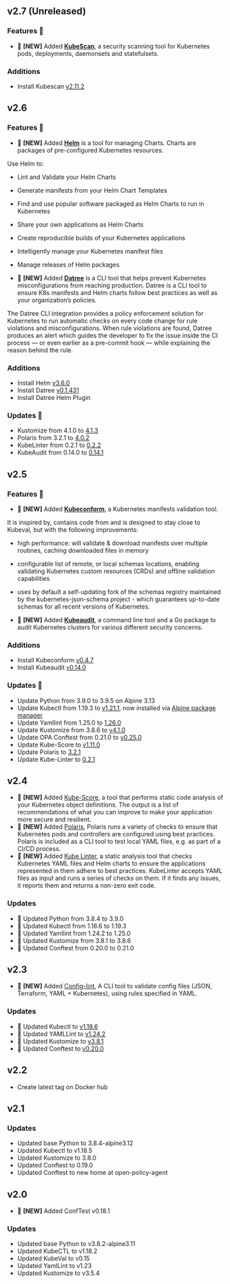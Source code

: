 v2.7 (Unreleased)
-----------------
### Features 🚀
* 🚀 **[NEW]** Added **[KubeScan](https://github.com/controlplaneio/kubesec)**, a security scanning tool for Kubernetes pods, deployments, daemonsets and statefulsets.

### Additions
* Install Kubescan [v2.11.2](https://github.com/controlplaneio/kubesec/releases/tag/v2.11.2)


v2.6
----
### Features 🚀
* 🚀 **[NEW]** Added **[Helm](https://github.com/helm/helm)** is a tool for managing Charts. Charts are packages of pre-configured Kubernetes resources.

Use Helm to:

* Lint and Validate your Helm Charts
* Generate manifests from your Helm Chart Templates
* Find and use popular software packaged as Helm Charts to run in Kubernetes
* Share your own applications as Helm Charts
* Create reproducible builds of your Kubernetes applications
* Intelligently manage your Kubernetes manifest files
* Manage releases of Helm packages

* 🚀 **[NEW]** Added **[Datree](https://github.com/datreeio/datree)** is a CLI tool that helps prevent Kubernetes misconfigurations from reaching production. Datree is a CLI tool to ensure K8s manifests and Helm charts follow best practices as well as your organization’s policies.

The Datree CLI integration provides a policy enforcement solution for Kubernetes to run automatic checks on every code change for rule violations and misconfigurations. When rule violations are found, Datree produces an alert which guides the developer to fix the issue inside the CI process — or even earlier as a pre-commit hook — while explaining the reason behind the rule.

### Additions
* Install Helm [v3.6.0](https://github.com/helm/helm/releases/tag/v3.6.0)
* Install Datree [v0.1.431](https://github.com/datreeio/datree/releases/tag/0.1.431)
* Install Datree Helm Plugin

### Updates 📝
* Kustomize from 4.1.0 to [4.1.3](https://github.com/kubernetes-sigs/kustomize/releases/tag/kustomize%2Fv4.1.3)
* Polaris from 3.2.1 to [4.0.2](https://github.com/FairwindsOps/polaris/releases/tag/4.0.2)
* KubeLinter from 0.2.1 to [0.2.2](https://github.com/stackrox/kube-linter/releases/tag/0.2.2)
* KubeAudit from 0.14.0 to [0.14.1](https://github.com/Shopify/kubeaudit/releases/tag/v0.14.1)


v2.5
----

### Features 🚀

* 🚀  **[NEW]** Added **[Kubeconform](https://github.com/yannh/kubeconform)**, a Kubernetes manifests validation tool.

It is inspired by, contains code from and is designed to stay close to Kubeval, but with the following improvements:

* high performance: will validate & download manifests over multiple routines, caching downloaded files in memory
* configurable list of remote, or local schemas locations, enabling validating Kubernetes custom resources (CRDs) and offline validation capabilities
* uses by default a self-updating fork of the schemas registry maintained by the kubernetes-json-schema project - which guarantees up-to-date schemas for all recent versions of Kubernetes.

* 🚀  **[NEW]** Added **[Kubeaudit](https://github.com/Shopify/kubeaudit)**, a command line tool and a Go package to audit Kubernetes clusters for various different security concerns.

### Additions
* Install Kubeconform [v0.4.7](https://github.com/yannh/kubeconform/releases/tag/v0.4.7)
* Install Kubeaudit [v0.14.0](https://github.com/Shopify/kubeaudit/releases/tag/v0.14.0)

### Updates 📝
* Update Python from 3.9.0 to 3.9.5 on Alpine 3.13
* Update Kubectl from 1.19.3 to [v1.21.1](https://github.com/kubernetes/kubernetes/blob/master/CHANGELOG/CHANGELOG-1.21.md), now installed via [Alpine package manager](https://pkgs.alpinelinux.org/package/edge/testing/x86_64/kubectl)
* Update Yamllint from 1.25.0 to [1.26.0](https://github.com/adrienverge/yamllint/blob/master/CHANGELOG.rst#1260-2021-01-29)
* Update Kustomize from 3.8.6 to [v4.1.0](https://github.com/kubernetes-sigs/kustomize/releases/tag/kustomize%2Fv4.1.0)
* Update OPA Conftest from 0.21.0 to [v0.25.0](https://github.com/open-policy-agent/conftest/releases/tag/v0.25.0)
* Update Kube-Score to [v1.11.0](https://github.com/zegl/kube-score/releases/tag/v1.11.0)
* Update Polaris to [3.2.1](https://github.com/FairwindsOps/polaris/releases/tag/3.2.1)
* Update Kube-Linter to [0.2.1](https://github.com/stackrox/kube-linter/releases/tag/0.2.1)


v2.4
----
* 🚀 **[NEW]** Added [Kube-Score](https://github.com/zegl/kube-score), a tool that performs static code analysis of your Kubernetes object definitions. The output is a list of recommendations of what you can improve to make your application more secure and resilient.
* 🚀 **[NEW]** Added [Polaris](https://github.com/FairwindsOps/polaris), Polaris runs a variety of checks to ensure that Kubernetes pods and controllers are configured using best practices. Polaris is included as a CLI tool to test local YAML files, e.g. as part of a CI/CD process.
* 🚀 **[NEW]** Added [Kube Linter](https://github.com/stackrox/kube-linter), a static analysis tool that checks Kubernetes YAML files and Helm charts to ensure the applications represented in them adhere to best practices. KubeLinter accepts YAML files as input and runs a series of checks on them. If it finds any issues, it reports them and returns a non-zero exit code.

### Updates
* 📝 Updated Python from 3.8.4 to 3.9.0
* 📝 Updated Kubectl from 1.18.6 to 1.19.3
* 📝 Updated Yamllint from 1.24.2 to 1.25.0
* 📝 Updated Kustomize from 3.8.1 to 3.8.6
* 📝 Updated Conftest from 0.20.0 to 0.21.0

v2.3
----
* 🚀 **[NEW]** Added [Config-lint](https://stelligent.github.io/config-lint/#/?id=%f0%9f%94%8d-config-lint-%f0%9f%94%8e), A CLI tool to validate config files (JSON, Terraform, YAML + Kubernetes), using rules specified in YAML.

### Updates
* 📝 Updated Kubectl to [v1.18.6](https://kubernetes.io/docs/setup/release/notes/)
* 📝 Updated YAMLLint to [v1.24.2](https://github.com/adrienverge/yamllint/blob/master/CHANGELOG.rst)
* 📝 Updated Kustomize to [v3.8.1](https://github.com/kubernetes-sigs/kustomize/releases/tag/kustomize%2Fv3.8.1)
* 📝 Updated Conftest to [v0.20.0](https://github.com/open-policy-agent/conftest/releases/tag/v0.20.0)

v2.2
----
* Create latest tag on Docker hub

v2.1
----

### Updates
* Updated base Python to 3.8.4-alpine3.12
* Updated Kubectl to v1.18.5
* Updated Kustomize to 3.8.0
* Updated Conftest to 0.19.0
* Updated Conftest to new home at open-policy-agent

v2.0
----

* 🚀 **[NEW]** Added ConfTest v0.18.1

### Updates
* Updated base Python to v3.8.2-alpine3.11
* Updated KubeCTL to v1.18.2
* Updated KubeVal to v0.15
* Updated YamlLint to v1.23
* Updated Kustomize to v3.5.4

